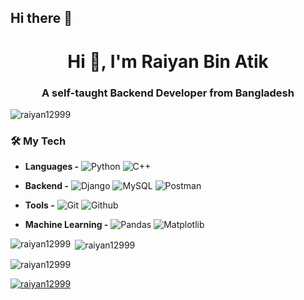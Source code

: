 ## Hi there 👋

<!--
**raiyan12999/raiyan12999** is a ✨ _special_ ✨ repository because its `README.md` (this file) appears on your GitHub profile.

Here are some ideas to get you started:

- 🔭 I’m currently working on ...
- 🌱 I’m currently learning ...
- 👯 I’m looking to collaborate on ...
- 🤔 I’m looking for help with ...
- 💬 Ask me about ...
- 📫 How to reach me: ...
- 😄 Pronouns: ...
- ⚡ Fun fact: ...
-->

<h1 align="center">Hi 👋, I'm Raiyan Bin Atik</h1>
<h3 align="center">A self-taught Backend Developer from Bangladesh</h3>

<p align="left"> <img src="https://komarev.com/ghpvc/?username=raiyan12999&label=Profile%20views&color=0e75b6&style=flat" alt="raiyan12999" /> </p>



### 🛠️ My Tech

- **Languages -** 
![Python](https://img.shields.io/static/v1?&message=Python&color=176587&logo=python&logoColor=f5f589&label=&)
![C++](https://img.shields.io/static/v1?&message=C%2B%2B&color=1e5aba&logo=C%2B%2B&label=&)


- **Backend -**
![Django](https://img.shields.io/static/v1?&message=Django&color=2c4a37&logo=Django&label=)
![MySQL](https://img.shields.io/static/v1?&message=MySQL&color=5699cc&logo=MySQL&logoColor=FFFFFF&label=)
![Postman](https://img.shields.io/static/v1?&message=Postman&color=FF6F00&logo=postman&logoColor=FFFFFF&label=)


- **Tools -**
![Git](https://img.shields.io/static/v1?&message=Git&color=F05032&logo=Git&logoColor=FFFFFF&label=)
![Github](https://img.shields.io/static/v1?&message=Github&color=000000&logo=github&logoColor=FFFFFF&label=)

- **Machine Learning -** 
![Pandas](https://img.shields.io/static/v1?&message=Pandas&color=0a2c82&logo=pandas&logoColor=FFFFFF&label=)
![Matplotlib](https://img.shields.io/static/v1?&message=Matplotlib&color=0e5fa1&logo=plotly&logoColor=FF6F00&label=)

<p><img align="left" src="https://github-readme-stats.vercel.app/api/top-langs?username=raiyan12999&show_icons=true&locale=en&layout=compact" alt="raiyan12999" /></p>

<p>&nbsp;<img align="center" src="https://github-readme-stats.vercel.app/api?username=raiyan12999&show_icons=true&locale=en" alt="raiyan12999" /></p>

<p><img align="center" src="https://github-readme-streak-stats.herokuapp.com/?user=raiyan12999&" alt="raiyan12999" /></p>

<p align="left"> <a href="https://github.com/ryo-ma/github-profile-trophy"><img src="https://github-profile-trophy.vercel.app/?username=raiyan12999" alt="raiyan12999" /></a> </p>

